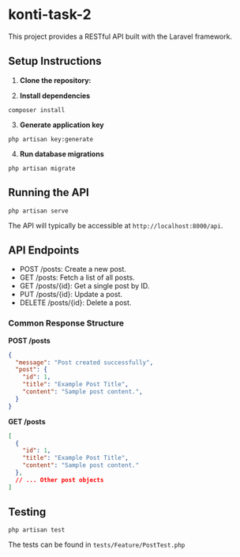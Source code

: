 # konti-task-2

This project provides a RESTful API built with the Laravel framework.

## Setup Instructions

1. **Clone the repository:**

2. **Install dependencies**
```
composer install 
```

3. **Generate application key**
```
php artisan key:generate
```

4. **Run database migrations**
```
php artisan migrate
```

## Running the API
```
php artisan serve
```
The API will typically be accessible at `http://localhost:8000/api`.

## API Endpoints
- POST /posts: Create a new post.
- GET /posts: Fetch a list of all posts.
- GET /posts/{id}: Get a single post by ID.
- PUT /posts/{id}: Update a post.
- DELETE /posts/{id}: Delete a post.

### Common Response Structure
**POST /posts**
```json
{
  "message": "Post created successfully",
  "post": {
    "id": 1,
    "title": "Example Post Title",
    "content": "Sample post content.",
  }
}
```

**GET /posts**
```json
[
  {
    "id": 1,
    "title": "Example Post Title",
    "content": "Sample post content."
  },
  // ... Other post objects
]
```


## Testing
```
php artisan test
```
The tests can be found in `tests/Feature/PostTest.php`



